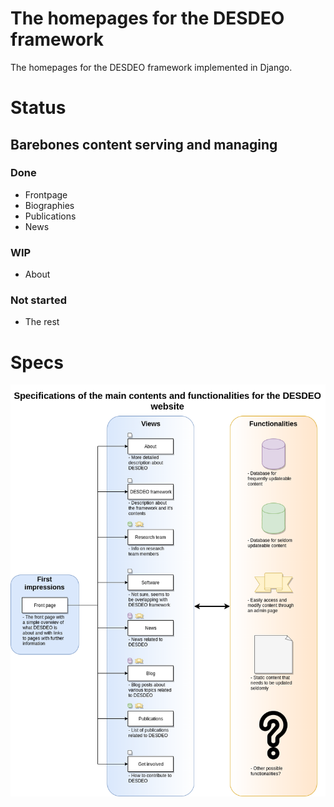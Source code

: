 # The homepages for the DESDEO framework
The homepages for the DESDEO framework implemented in Django.

# Status
## Barebones content serving and managing
### Done
- Frontpage
- Biographies
- Publications
- News
### WIP
- About

### Not started
- The rest

# Specs
![Image of the website specifications](https://github.com/gialmisi/desdeo-website/blob/master/img/DESDEO_website_specs.png "Specifications for the website")
